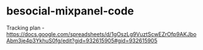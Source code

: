 # besocial-mixpanel-code

Tracking plan - https://docs.google.com/spreadsheets/d/1gOszLg9VuztScwEZrOfp9AKJboAbm3je4p3YkhuS0fg/edit?gid=932615905#gid=932615905

